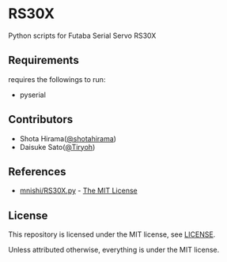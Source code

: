 # RS30X

Python scripts for Futaba Serial Servo RS30X

## Requirements
requires the followings to run:

* pyserial

## Contributors 

* Shota Hirama([@shotahirama](https://github.com/shotahirama))
* Daisuke Sato([@Tiryoh](https://github.com/Tiryoh))

## References

* [mnishi/RS30X.py](https://github.com/mnishi/RS30X.py) - [The MIT License](https://github.com/mnishi/RS30X.py/blob/master/LICENSE)

## License

This repository is licensed under the MIT license, see [LICENSE](https://github.com/Tiryoh/RS30X/blob/master/LICENSE).

Unless attributed otherwise, everything is under the MIT license.

